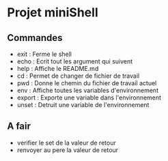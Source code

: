# Projet miniShell

## Commandes

 * exit		: Ferme le shell
 * echo		: Ecrit tout les argument qui suivent
 * help		: Affiche le README.md
 * cd		: Permet de changer de fichier de travail
 * pwd		: Donne le chemin du fichier de travail actuel
 * env		: Affiche toutes les variables d'environnement
 * export	: Exporte une variable dans l'environnement
 * unset	: Detruit une variable de l'environnement

## A fair

 * verifier le set de la valeur de retour
 * renvoyer au pere la valeur de retour
